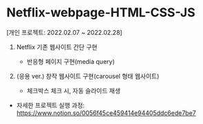 # Netflix-webpage-HTML-CSS-JS
[개인 프로젝트: 2022.02.07 ~ 2022.02.28]
1) Netflix 기존 웹사이트 간단 구현 
   + 반응형 페이지 구현(media query)
 
2) (응용 ver.) 창작 웹사이트 구현(carousel 형태 웹사이트)
   + 체크박스 체크 시, 자동 슬라이드 재생


* 자세한 프로젝트 실행 과정: https://www.notion.so/0056f45ce459414e94405ddc6ede7be7
